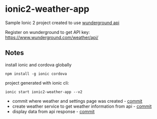 # ionic2-weather-app
Sample Ionic 2 project created to use [wunderground api](https://www.wunderground.com/weather/api/)

Register on wunderground to get API key: https://www.wunderground.com/weather/api/

## Notes
install ionic and cordova globally

`npm install -g ionic cordova`

project generated with ionic cli:

`ionic start ionic2-weather-app --v2`

- commit where weather and settings page was created - [commit](https://github.com/branecko/ionic2-weather-app/commit/f5e59f3b2fdb135f35ecaf170e39961db82afddc)
- create weather service to get weather information from api - [commit](https://github.com/branecko/ionic2-weather-app/commit/6f8b2e23375a0cd4c166730441c933672b1899e9)
- display data from api response - [commit](https://github.com/branecko/ionic2-weather-app/commit/a74764fb690bb7303b269113f3904d4e30ed397c)
